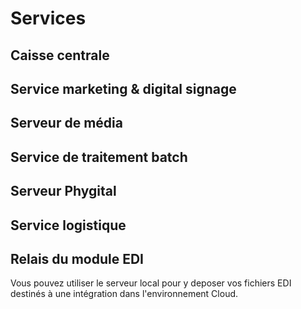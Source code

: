 # Services


<h2>Caisse centrale</h2>


<h2>Service marketing &amp; digital signage</h2>


<h2>Serveur de m&eacute;dia</h2>


<h2>Service de traitement batch</h2>


<h2>Serveur Phygital</h2>


<h2>Service logistique</h2>


<h2>Relais du module EDI</h2>
<p>Vous pouvez utiliser le serveur local pour y deposer vos fichiers EDI destin&eacute;s &agrave; une int&eacute;gration dans l'environnement Cloud.</p>

